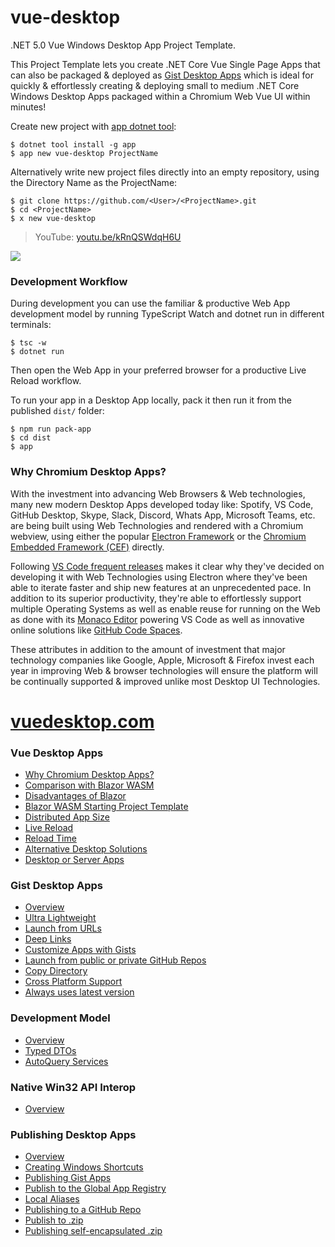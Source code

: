 # vue-desktop

.NET 5.0 Vue Windows Desktop App Project Template.

This Project Template lets you create .NET Core Vue Single Page Apps that can also be packaged & 
deployed as [Gist Desktop Apps](https://sharpscript.net/sharp-apps/gist-desktop-apps) which is 
ideal for quickly & effortlessly creating & deploying small to medium .NET Core Windows Desktop Apps 
packaged within a Chromium Web Vue UI within minutes!

Create new project with [app dotnet tool](https://docs.servicestack.net/netcore-windows-desktop):

    $ dotnet tool install -g app
    $ app new vue-desktop ProjectName

Alternatively write new project files directly into an empty repository, using the Directory Name as the ProjectName:

    $ git clone https://github.com/<User>/<ProjectName>.git
    $ cd <ProjectName>
    $ x new vue-desktop

> YouTube: [youtu.be/kRnQSWdqH6U](https://youtu.be/kRnQSWdqH6U)

[![](https://raw.githubusercontent.com/ServiceStack/docs/master/docs/images/app/vue-desktop/vuedesktop-screenshot.png)](https://youtu.be/kRnQSWdqH6U)

### Development Workflow

During development you can use the familiar & productive Web App development model by running TypeScript Watch and dotnet run in different terminals:

    $ tsc -w
    $ dotnet run

Then open the Web App in your preferred browser for a productive Live Reload workflow.

To run your app in a Desktop App locally, pack it then run it from the published `dist/` folder:

    $ npm run pack-app
    $ cd dist
    $ app

### Why Chromium Desktop Apps?

With the investment into advancing Web Browsers & Web technologies, many new modern Desktop Apps developed today like: 
Spotify, VS Code, GitHub Desktop, Skype, Slack, Discord, Whats App, Microsoft Teams, etc.
are being built using Web Technologies and rendered with a Chromium webview, using either the popular [Electron Framework](https://www.electronjs.org/) 
or the [Chromium Embedded Framework (CEF)](http://opensource.spotify.com/cefbuilds/index.html) directly.

Following [VS Code frequent releases](https://code.visualstudio.com/updates/) makes it clear why they've decided on 
developing it with Web Technologies using Electron where they've been able to iterate faster and ship new features at 
an unprecedented pace. In addition to its superior productivity, they're able to effortlessly support multiple Operating Systems
as well as enable reuse for running on the Web as done with its [Monaco Editor](https://microsoft.github.io/monaco-editor/)
powering VS Code as well as innovative online solutions like [GitHub Code Spaces](https://github.com/features/codespaces).

These attributes in addition to the amount of investment that major technology companies like Google, Apple, Microsoft & 
Firefox invest each year in improving Web & browser technologies will ensure the platform will be continually supported
& improved unlike most Desktop UI Technologies. 


# [vuedesktop.com](https://www.vuedesktop.com)

### Vue Desktop Apps

- [Why Chromium Desktop Apps?](https://www.vuedesktop.com/#why-chromium-desktop-apps)
- [Comparison with Blazor WASM](https://www.vuedesktop.com/#comparison-with-blazor-wasm)
- [Disadvantages of Blazor](https://www.vuedesktop.com/#disadvantages-of-blazor)
- [Blazor WASM Starting Project Template](#blazor-wasm-starting-project-template)
- [Distributed App Size](https://www.vuedesktop.com/#distributed-app-size)
- [Live Reload](https://www.vuedesktop.com/#live-reload)
- [Reload Time](https://www.vuedesktop.com/#reload-time)
- [Alternative Desktop Solutions](https://www.vuedesktop.com/#alternative-modern-desktop-solutions)
- [Desktop or Server Apps](https://www.vuedesktop.com/#desktop-or-server-deployments)

### Gist Desktop Apps

- [Overview](https://www.vuedesktop.com/gist-desktop-apps)
- [Ultra Lightweight](https://www.vuedesktop.com/gist-desktop-apps#ultra-lightweight-desktop-apps)
- [Launch from URLs](https://www.vuedesktop.com/gist-desktop-apps#launch-desktop-apps-from-urls)
- [Deep Links](https://www.vuedesktop.com/gist-desktop-apps#deep-links)
- [Customize Apps with Gists](https://www.vuedesktop.com/gist-desktop-apps#create-customized-apps-by-mixing-in-gists)
- [Launch from public or private GitHub Repos](https://www.vuedesktop.com/gist-desktop-apps#launch-from-public-or-private-github-repos)
- [Copy Directory](https://www.vuedesktop.com/gist-desktop-apps#copy-directory)
- [Cross Platform Support](https://www.vuedesktop.com/gist-desktop-apps#cross-platform-support)
- [Always uses latest version](https://www.vuedesktop.com/gist-desktop-apps#always-uses-latest-version)

### Development Model

- [Overview](https://www.vuedesktop.com/development-model)
- [Typed DTOs](https://www.vuedesktop.com/development-model#typed-dtos)
- [AutoQuery Services](https://www.vuedesktop.com/development-model#autoquery-services)

### Native Win32 API Interop

- [Overview](https://www.vuedesktop.com/native-win32-interop)

### Publishing Desktop Apps

- [Overview](https://www.vuedesktop.com/publishing-desktop-apps)
- [Creating Windows Shortcuts](https://www.vuedesktop.com/publishing-desktop-apps#creating-windows-shortcuts)
- [Publishing Gist Apps](https://www.vuedesktop.com/publishing-desktop-apps#publishing-gist-apps)
- [Publish to the Global App Registry](https://www.vuedesktop.com/publishing-desktop-apps#publish-to-the-global-app-registry)
- [Local Aliases](https://www.vuedesktop.com/publishing-desktop-apps#local-aliases)
- [Publishing to a GitHub Repo](https://www.vuedesktop.com/publishing-desktop-apps#publishing-to-a-github-repo)
- [Publish to .zip](https://www.vuedesktop.com/publishing-desktop-apps#publish-to-zip)
- [Publishing self-encapsulated .zip](https://www.vuedesktop.com/publishing-desktop-apps#publishing-self-encapsulated-zip)
